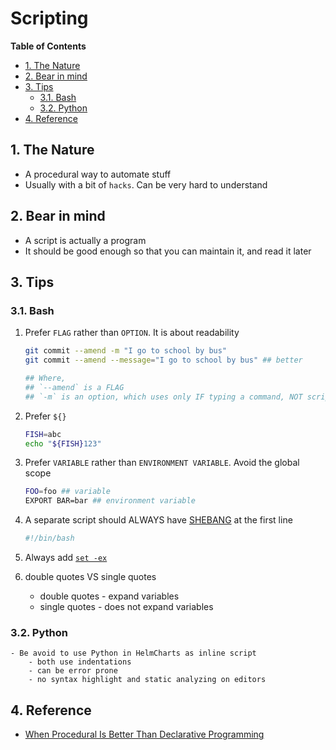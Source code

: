 # Scripting <!-- omit in toc -->

**Table of Contents**

- [1. The Nature](#1-the-nature)
- [2. Bear in mind](#2-bear-in-mind)
- [3. Tips](#3-tips)
  - [3.1. Bash](#31-bash)
  - [3.2. Python](#32-python)
- [4. Reference](#4-reference)

## 1. The Nature

- A procedural way to automate stuff
- Usually with a bit of `hacks`. Can be very hard to understand

## 2. Bear in mind

- A script is actually a program
- It should be good enough so that you can maintain it, and read it later

## 3. Tips

### 3.1. Bash

1. Prefer `FLAG` rather than `OPTION`. It is about readability

   ```bash
   git commit --amend -m "I go to school by bus"
   git commit --amend --message="I go to school by bus" ## better

   ## Where,
   ## `--amend` is a FLAG
   ## `-m` is an option, which uses only IF typing a command, NOT scripts
   ```

2. Prefer `${}`

   ```bash
   FISH=abc
   echo "${FISH}123"
   ```

3. Prefer `VARIABLE` rather than `ENVIRONMENT VARIABLE`. Avoid the global scope

   ```bash
   FOO=foo ## variable
   EXPORT BAR=bar ## environment variable
   ```

4. A separate script should ALWAYS have [SHEBANG](<https://en.wikipedia.org/wiki/Shebang_(Unix)> "https://en.wikipedia.org/wiki/Shebang_(Unix)") at the first line

   ```bash
   #!/bin/bash
   ```

5. Always add [`set -ex`](https://www.peterbe.com/plog/set-ex "https://www.peterbe.com/plog/set-ex")

6. double quotes VS single quotes
   - double quotes - expand variables
   - single quotes - does not expand variables

### 3.2. Python

    - Be avoid to use Python in HelmCharts as inline script
        - both use indentations
        - can be error prone
        - no syntax highlight and static analyzing on editors

## 4. Reference

- [When Procedural Is Better Than Declarative Programming](https://medium.com/hackernoon/when-procedural-is-better-than-declarative-51b24aaaf227 "https://medium.com/hackernoon/when-procedural-is-better-than-declarative-51b24aaaf227")
